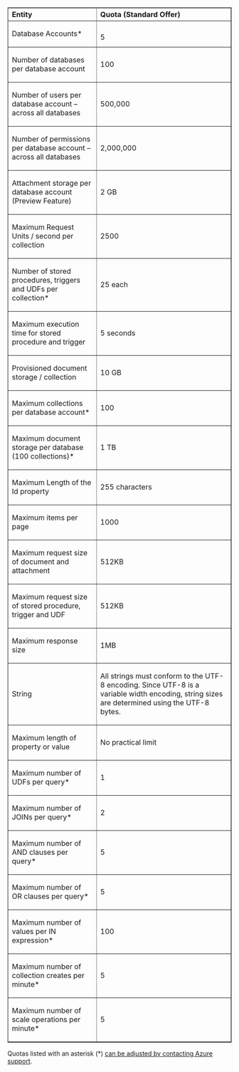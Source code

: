 <table cellspacing="0" border="1">
<tr>
   <th align="left" valign="middle">Entity</th>
   <th align="left" valign="middle">Quota (Standard Offer)</th>
</tr>
<tr>
   <td valign="middle"><p>Database Accounts*</p></td>
   <td valign="middle"><p></p>5</td>

</tr>
<tr>
   <td valign="middle"><p>Number of databases per database account</p></td>
   <td valign="middle"><p>100</p></td>
</tr>
<tr>
   <td valign="middle"><p>Number of users per database account – across all databases</p></td>
   <td valign="middle"><p>500,000</p></td>
</tr>
<tr>
   <td valign="middle"><p>Number of permissions per database account – across all databases</p></td>
   <td valign="middle"><p>2,000,000</p></td>
</tr>
<tr>
   <td valign="middle"><p>Attachment storage per database account (Preview Feature)</p></td>
   <td valign="middle"><p>2 GB</p></td>
</tr>
<tr>
   <td valign="middle"><p>Maximum Request Units / second per collection</p></td>
   <td valign="middle"><p>2500</p></td>
</tr>
<tr>
   <td valign="middle"><p>Number of stored procedures, triggers and UDFs per collection* </p></td>
   <td valign="middle"><p>25 each</p></td>
</tr>
<tr>
   <td valign="middle"><p>Maximum execution time for stored procedure and trigger</p></td>
   <td valign="middle"><p>5 seconds</p></td>
</tr>
<tr>
   <td valign="middle"><p>Provisioned document storage / collection</p></td>
   <td valign="middle"><p>10 GB</p></td>
</tr>
<tr>
   <td valign="middle"><p>Maximum collections per database account*</p></td>
   <td valign="middle"><p>100</p></td>
</tr>
<tr>
   <td valign="middle"><p>Maximum document storage per database (100 collections)*</p></td>
   <td valign="middle"><p>1 TB</p></td>
</tr>
<tr>
   <td valign="middle"><p>Maximum Length of the Id property</p></td>
   <td valign="middle"><p>255 characters</p></td>
</tr>
<tr>
   <td valign="middle"><p>Maximum items per page</p></td>
   <td valign="middle"><p>1000</p></td>
</tr>
<tr>
   <td valign="middle"><p>Maximum request size of document and attachment </p></td>
   <td valign="middle"><p>512KB</p></td>
</tr>
<tr>
   <td valign="middle"><p>Maximum request size of stored procedure, trigger and UDF</p></td>
   <td valign="middle"><p>512KB</p></td>
</tr>
<tr>
   <td valign="middle"><p>Maximum response size</p></td>
   <td valign="middle"><p>1MB</p></td>
</tr>
<tr>
   <td valign="middle"><p>String</p></td>
   <td valign="middle"><p>All strings must conform to the UTF-8 encoding. Since UTF-8 is a variable width encoding, string sizes are determined using the UTF-8 bytes.</p></td>
</tr>
<tr>
   <td valign="middle"><p>Maximum length of property or value</p></td>
   <td valign="middle"><p>No practical limit</p></td>
</tr>
<tr>
   <td valign="middle"><p>Maximum number of UDFs per query*</p></td>
   <td valign="middle"><p>1</p></td>
</tr>
<tr>
   <td valign="middle"><p>Maximum number of JOINs per query*</p></td>
   <td valign="middle"><p>2</p></td>
</tr>
<tr>
   <td valign="middle"><p>Maximum number of AND clauses per query*</p></td>
   <td valign="middle"><p>5</p></td>
</tr>
<tr>
   <td valign="middle"><p>Maximum number of OR clauses per query*</p></td>
   <td valign="middle"><p>5</p></td>
</tr>
<tr>
   <td valign="middle"><p>Maximum number of values per IN expression*</p></td>
   <td valign="middle"><p>100</p></td>
</tr>
<tr>
   <td valign="middle"><p>Maximum number of collection creates per minute*</p></td>
   <td valign="middle"><p>5</p></td>
</tr>
<tr>
   <td valign="middle"><p>Maximum number of scale operations per minute*</p></td>
   <td valign="middle"><p>5</p></td>
</tr>
</table>

Quotas listed with an asterisk (*) [can be adjusted by contacting Azure support](../articles/documentdb/documentdb-increase-limits.md).
